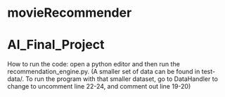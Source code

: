 # movieRecommender
# AI_Final_Project
How to run the code: open a python editor and then run the recommendation_engine.py.
(A smaller set of data can be found in test-data/. To run the program with that smaller
  dataset, go to DataHandler to change to uncomment line 22-24, and comment out line 19-20)

